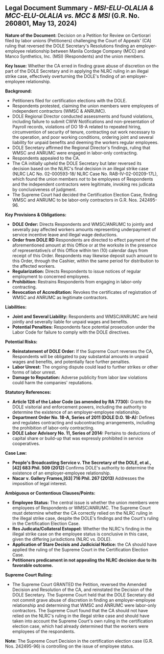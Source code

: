 ## Legal Document Summary - *MSI-ELU-OLALIA & MCC-ELU-OLALIA vs. MCC & MSI* (G.R. No. 260801, May 13, 2024)

**Nature of the Document:** Decision on a Petition for Review on Certiorari filed by labor unions (Petitioners) challenging the Court of Appeals' (CA) ruling that reversed the DOLE Secretary's Resolutions finding an employer-employee relationship between Manila Cordage Company (MCC) and Manco Synthetics, Inc. (MSI) (Respondents) and the union members.

**Key Issue:** Whether the CA erred in finding grave abuse of discretion on the part of the DOLE Secretary and in applying the NLRC ruling in an illegal strike case, effectively overturning the DOLE's finding of an employer-employee relationship.

**Background:**

*   Petitioners filed for certification elections with the DOLE.
*   Respondents protested, claiming the union members were employees of independent contractors (WMSC & ANRUMC).
*   DOLE Regional Director conducted assessments and found violations, including failure to submit CWW Notifications and non-presentation of Payroll records, violations of DO 18-A related to repeated hiring, circumvention of security of tenure, contracting out work necessary to the operation, and poor working conditions, ordering joint and several liability for unpaid benefits and deeming the workers regular employees.
*   DOLE Secretary affirmed the Regional Director's findings, ruling that WMSC and ANRUMC were engaged in labor-only contracting.
*   Respondents appealed to the CA.
*   The CA initially upheld the DOLE Secretary but later reversed its decision based on the NLRC's final decision in an illegal strike case (NLRC LAC No. 02-000593-18/ NLRC Case No. RAB-IV-02-00209-17L), which found the union members *not* to be employees of Respondents and the independent contractors were legitimate, invoking res judicata by conclusiveness of judgment.
* The Supreme Court had decided the Certification Election Case, finding WMSC and ANRUMC to be labor-only contractors in G.R. Nos. 242495-96.

**Key Provisions & Obligations:**

*   **DOLE Order:** Directs Respondents and WMSC/ANRUMC to jointly and severally pay affected workers amounts representing underpayment of service incentive leave and illegal wage deductions.
*   **Order from DOLE RD** Respondents are directed to effect payment of the aforementioned amount at this Office or at the worksite in the presence of representative/s of this Office within ten (10) calendar days from receipt of this Order. Respondents may likewise deposit such amount to this Order, through the Cashier, within the same period for distribution to the affected workers.
*   **Regularization:** Directs Respondents to issue notices of regular employment to concerned employees.
*   **Prohibition:** Restrains Respondents from engaging in labor-only contracting.
*   **Revocation of Accreditation:** Revokes the certificates of registration of WMSC and ANRUMC as legitimate contractors.

**Liabilities:**

*   **Joint and Several Liability:** Respondents and WMSC/ANRUMC are held jointly and severally liable for unpaid wages and benefits.
*   **Potential Penalties:** Respondents face potential prosecution under the Labor Code for failure to comply with the DOLE directives.

**Potential Risks:**

*   **Reinstatement of DOLE Order:** If the Supreme Court reverses the CA, Respondents will be obligated to pay substantial amounts in unpaid wages and benefits, and potentially face further penalties.
*   **Labor Unrest:** The ongoing dispute could lead to further strikes or other forms of labor unrest.
*   **Damage to Reputation:** Adverse publicity from labor law violations could harm the companies' reputations.

**Statutory References:**

*   **Article 128 of the Labor Code (as amended by RA 7730):** Grants the DOLE visitorial and enforcement powers, including the authority to determine the existence of an employer-employee relationship.
*   **Department Order No. 18-A, Series of 2011 (DOLE D.O. 18-A):** Defines and regulates contracting and subcontracting arrangements, including the prohibition of labor-only contracting.
*   **DOLE Labor Advisory No. 11, Series of 2014:** Pertains to deductions of capital share or build-up that was expressly prohibited in service cooperatives.

**Case Law:**

*   **People's Broadcasting Service v. The Secretary of the DOLE, et al.,[42] 683 Phil. 509 (2012)** Confirms DOLE's authority to determine the existence of an employer-employee relationship.
*   **Nacar v. Gallery Frames,[63] 716 Phil. 267 (2013)** Addresses the imposition of legal interest.

**Ambiguous or Contentious Clauses/Points:**

*   **Employee Status:** The central issue is whether the union members were employees of Respondents or WMSC/ANRUMC.  The Supreme Court must determine whether the CA correctly relied on the NLRC ruling in the illegal strike case, despite the DOLE's findings and the Court's ruling in the Certification Election Case.
*  **Res Judicata/Collateral Estoppel:** Whether the NLRC's finding in the illegal strike case on the employee status is conclusive in this case, given the differing jurisdictions (NLRC vs. DOLE).
* **Application of Stare Decisis and Judicicial Notice:** the CA should have applied the ruling of the Supreme Court in the Certification Election Case.
* **Petitioners predicament in not appealing the NLRC decision due to its favorable outcome.**

**Supreme Court Ruling:**

* The Supreme Court GRANTED the Petition, reversed the Amended Decision and Resolution of the CA, and reinstated the Decision of the DOLE Secretary. The Supreme Court held that the DOLE Secretary did not commit grave abuse of discretion in finding an employer-employee relationship and determining that WMSC and ANRUMC were labor-only contractors. The Supreme Court found that the CA should not have relied on the NLRC's ruling in the illegal strike case and should have taken into account the Supreme Court's own ruling in the certification election case, which had already determined that the workers were employees of the respondents.

**Note:** The Supreme Court Decision in the certification election case (G.R. Nos. 242495-96) is controlling on the issue of employee status.
